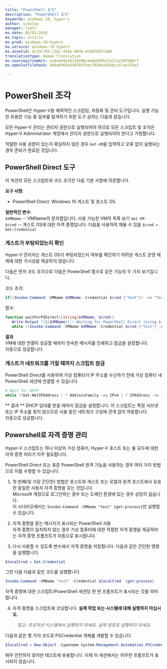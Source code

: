 ```yaml
---
title: "PowerShell 조각"
description: "PowerShell 조각"
keywords: windows 10, hyper-v
author: scooley
manager: timlt
ms.date: 05/02/2016
ms.topic: article
ms.prod: windows-10-hyperv
ms.service: windows-10-hyperv
ms.assetid: dc33c703-c5bc-434e-893b-0c0976b7cb88
translationtype: Human Translation
ms.sourcegitcommit: e14ede0a2b13de08cea0a955b37a21a150fb88cf
ms.openlocfilehash: 4b8a6905e3497b5fbecf938ea35b6cc57ae37be2

---
```


# PowerShell 조각

PowerShell은 Hyper-V용 매력적인 스크립팅, 자동화 및 관리 도구입니다.  실행 가능한 유용한 기능 중 일부를 탐색하기 위한 도구 상자는 다음과 같습니다.

모든 Hyper-V 관리는 관리자 권한으로 실행되어야 하므로 모든 스크립트 및 조각은 Hyper-V Administrator 계정에서 관리자 권한으로 실행되어야 한다고 가정합니다.

적절한 사용 권한이 있는지 확실하지 않은 경우 `Get-VM`을 입력하고 오류 없이 실행되는 경우 준비가 완료된 것입니다.


## PowerShell Direct 도구
이 섹션의 모든 스크립트와 코드 조각은 다음 기본 사항에 의존합니다.

**요구 사항**:  
*  PowerShell Direct.  Windows 10 게스트 및 호스트 OS.

**일반적인 변수**:  
`$VMName` -- VMName의 문자열입니다.  사용 가능한 VM의 목록 보기 `Get-VM`  
`$cred` -- 게스트 OS에 대한 자격 증명입니다.  다음을 사용하여 채울 수 있음 `$cred = Get-Credential`  

### 게스트가 부팅되었는지 확인

Hyper-V 관리자는 게스트 OS가 부팅되었는지 여부를 확인하기 어려운 게스트 운영 체제에 대한 가시성을 제공하지 않습니다.

다음은 먼저 코드 조각으로 다음은 PowerShell 함수로 같은 기능의 두 가지 보기입니다.

코드 조각:  
``` PowerShell
if((Invoke-Command -VMName $VMName -Credential $cred {"Test"}) -ne "Test"){Write-Host "Not Booted"} else {Write-Host "Booted"}
```  

함수:  
``` PowerShell
function waitForPSDirect([string]$VMName, $cred){
   Write-Output "[$($VMName)]:: Waiting for PowerShell Direct (using $($cred.username))"
   while ((Invoke-Command -VMName $VMName -Credential $cred {"Test"} -ea SilentlyContinue) -ne "Test") {Sleep -Seconds 1}}
```

**결과**  
VM에 대한 연결이 성공할 때까지 친숙한 메시지를 인쇄하고 잠금을 설정합니다.  
자동으로 성공합니다.

### 게스트가 네트워크를 가질 때까지 스크립트 잠금
PowerShell Direct를 사용하여 가상 컴퓨터가 IP 주소를 수신하기 전에 가상 컴퓨터 내 PowerShell 세션에 연결할 수 있습니다.

``` PowerShell
# Wait for DHCP
while ((Get-NetIPAddress | ? AddressFamily -eq IPv4 | ? IPAddress -ne 127.0.0.1).SuffixOrigin -ne "Dhcp") {sleep -Milliseconds 10}
```

** 결과 ** DHCP 임대를 받을 때까지 잠금을 설정합니다.  이 스크립트는 특정 서브넷 또는 IP 주소를 찾지 않으므로 사용 중인 네트워크 구성에 관계 없이 작동합니다.  
자동으로 성공합니다.

## Powershell로 자격 증명 관리
Hyper-V 스크립트는 하나 이상의 가상 컴퓨터, Hyper-V 호스트 또는 둘 모두에 대한 자격 증명 처리가 자주 필요합니다.

PowerShell Direct 또는 표준 PowerShell 원격 기능을 사용하는 경우 여러 가지 방법으로 이를 수행할 수 있습니다.

1. 첫 번째(및 가장 간단한) 방법은 호스트와 게스트 또는 로컬과 원격 호스트에서 유효한 동일한 사용자 자격 증명을 갖는 것입니다.  
  Microsoft 계정으로 로그인하는 경우 또는 도메인 환경에 있는 경우 상당히 쉽습니다.  
  이 시나리오에서는 `Invoke-Command -VMName "test" {get-process}`만 실행할 수 있습니다.

2. 자격 증명을 묻는 메시지가 표시되는 PowerShell 사용  
  자격 증명이 일치하지 않는 경우 가상 컴퓨터에 대한 적절한 자격 증명을 제공하라는 자격 증명 프롬프트가 자동으로 표시됩니다.

3. 다시 사용할 수 있도록 변수에서 자격 증명을 저장합니다.
  다음과 같은 간단한 명령을 실행합니다.  
  ``` PowerShell
  $localCred = Get-Credential
   ```
  그런 다음 다음과 같은 코드를 실행합니다.
  ``` PowerShell
  Invoke-Command -VMName "test" -Credential $localCred  {get-process} 
  ```
  자격 증명에 대한 스크립트/PowerShell 세션당 한 번 프롬프트가 표시되는 것을 의미합니다.

4. 자격 증명을 스크립트에 코딩합니다.  **실제 작업 또는 시스템에 대해 실행하지 마십시오.**
 > 경고: _프로덕션 시스템에서 실행하지 마세요.  실제 암호로 실행하지 마세요._
  
  다음과 같은 몇 가지 코드로 PSCredential 개체를 개발할 수 있습니다.  
  ``` PowerShell
  $localCred = New-Object -typename System.Management.Automation.PSCredential -argumentlist "Administrator", (ConvertTo-SecureString "P@ssw0rd" -AsPlainText -Force) 
  ```
  매우 안전하지 않지만 테스트에 유용합니다.  이제 이 세션에서는 아무런 프롬프트가 표시되지 않습니다. 




<!--HONumber=Jun16_HO4-->


